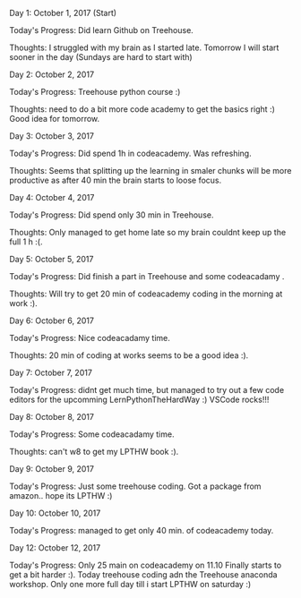 Day 1: October 1, 2017 (Start)


Today's Progress: Did learn  Github on Treehouse.

Thoughts: I struggled with my brain as I started late. Tomorrow I will start sooner in the day (Sundays are hard to start with) 

Day 2: October 2, 2017

Today's Progress: Treehouse python course :)

Thoughts: need to do a bit more code academy to get the basics right :) Good idea for tomorrow.


Day 3: October 3, 2017

Today's Progress: Did spend 1h in codeacademy. Was refreshing.

Thoughts: Seems that splitting up the learning in smaler chunks will be more productive as after 40 min the brain starts to loose focus.


Day 4: October 4, 2017

Today's Progress: Did spend only 30 min in Treehouse.

Thoughts: Only managed to get home late so my brain couldnt keep up the full 1 h :(.

Day 5: October 5, 2017

Today's Progress: Did finish a part in Treehouse and some codeacadamy .

Thoughts: Will try to get 20 min of codeacademy coding in the morning at work :).


Day 6: October 6, 2017

Today's Progress: Nice codeacadamy time.

Thoughts: 20 min of coding at works seems to be a good idea  :).

Day 7: October 7, 2017

Today's Progress: didnt get much time, but managed to try out a few code editors for the upcomming LernPythonTheHardWay :)  VSCode rocks!!!

Day 8: October 8, 2017

Today's Progress: Some codeacadamy time.

Thoughts: can't w8 to get my LPTHW book  :).


Day 9: October 9, 2017

Today's Progress: Just some treehouse coding. Got a package from amazon.. hope its LPTHW :)

Day 10: October 10, 2017

Today's Progress:  managed to get only 40 min. of codeacademy today.


Day 12: October 12, 2017

Today's Progress:  Only 25 main on codeacademy on 11.10 Finally starts to get a bit harder :).
Today treehouse coding adn the Treehouse anaconda workshop. Only one more full day till i start LPTHW on saturday :)